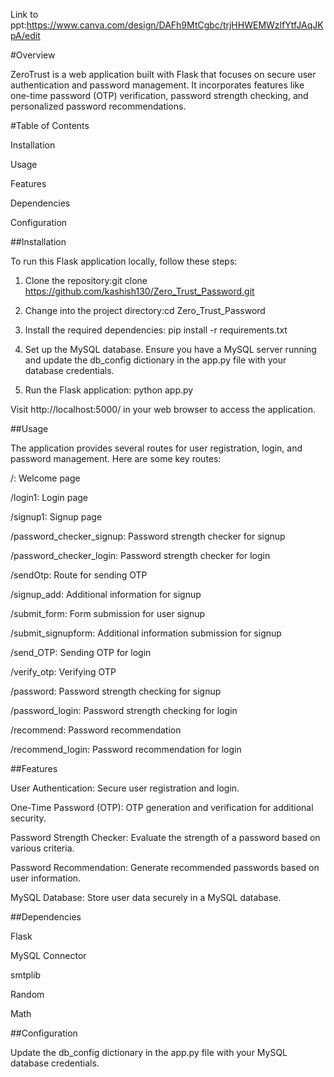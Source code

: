 Link to ppt:https://www.canva.com/design/DAFh9MtCgbc/trjHHWEMWzlfYtfJAqJKpA/edit

#Overview

ZeroTrust is a web application built with Flask that focuses on secure user authentication and password management. It incorporates features like one-time password (OTP) verification, password strength checking, and personalized password recommendations.

#Table of Contents

Installation

Usage

Features

Dependencies

Configuration


##Installation

To run this Flask application locally, follow these steps:

1. Clone the repository:git clone https://github.com/kashish130/Zero_Trust_Password.git

2. Change into the project directory:cd Zero_Trust_Password

3. Install the required dependencies: pip install -r requirements.txt

4. Set up the MySQL database. Ensure you have a MySQL server running and update the db_config dictionary in the app.py file with your database credentials.

5. Run the Flask application: python app.py

Visit http://localhost:5000/ in your web browser to access the application.

##Usage

The application provides several routes for user registration, login, and password management. Here are some key routes:

/: Welcome page

/login1: Login page

/signup1: Signup page

/password_checker_signup: Password strength checker for signup

/password_checker_login: Password strength checker for login

/sendOtp: Route for sending OTP

/signup_add: Additional information for signup

/submit_form: Form submission for user signup

/submit_signupform: Additional information submission for signup

/send_OTP: Sending OTP for login

/verify_otp: Verifying OTP

/password: Password strength checking for signup

/password_login: Password strength checking for login

/recommend: Password recommendation

/recommend_login: Password recommendation for login

##Features

User Authentication: Secure user registration and login.

One-Time Password (OTP): OTP generation and verification for additional security.

Password Strength Checker: Evaluate the strength of a password based on various criteria.

Password Recommendation: Generate recommended passwords based on user information.

MySQL Database: Store user data securely in a MySQL database.

##Dependencies

Flask

MySQL Connector

smtplib

Random

Math

##Configuration

Update the db_config dictionary in the app.py file with your MySQL database credentials.





